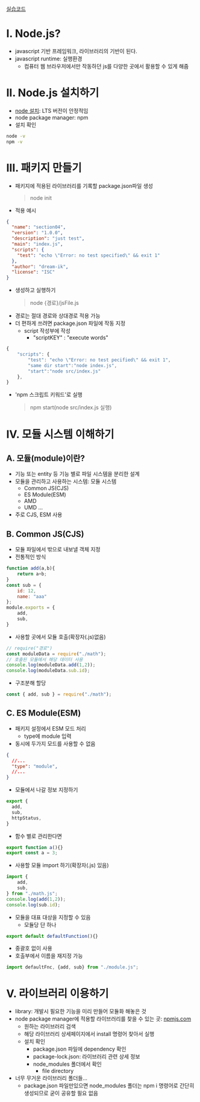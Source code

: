 
[실습코드](../section04)
# I. Node.js?

- javascript 기반 프레임워크, 라이브러리의 기반이 된다.
- javascript runtime: 실행환경
  - 컴퓨터 웹 브라우저에서만 작동하던 js를 다양한 곳에서 활용할 수 있게 해줌

# II. Node.js 설치하기

- [node 설치](https://nodejs.org/en): LTS 버전이 안정적임
- node package manager: npm
- 설치 확인

```cmd
node -v
npm -v
```

# III. 패키지 만들기

- 패키지에 적용된 라이브러리를 기록할 package.json파일 생성
  > node init
- 적용 예시

```json
{
  "name": "section04",
  "version": "1.0.0",
  "description": "just test",
  "main": "index.js",
  "scripts": {
    "test": "echo \"Error: no test specified\" && exit 1"
  },
  "author": "dream-ik",
  "license": "ISC"
}
```

- 생성하고 실행하기
  > node {경로}/jsFile.js
- 경로는 절대 경로와 상대경로 적용 가능
- 더 편하게 쓰려면 package.json 파일에 작동 지정
  - script 작성부에 작성
    - "scriptKEY" : "execute words"

```javascript
{
    "scripts": {
        "test": "echo \"Error: no test pecified\" && exit 1",
        "same dir start":"node index.js",
        "start":"node src/index.js"
    },
}
```

- 'npm 스크립트 키워드'로 실행
  > npm start(node src/index.js 실행)

# IV. 모듈 시스템 이해하기

## A. 모듈(module)이란?
- 기능 또는 entity 등 기능 별로 파일 시스템을 분리한 설계
- 모듈을 관리하고 사용하는 시스템: 모듈 시스템
  - Common JS(CJS) 
  - ES Module(ESM)
  - AMD
  - UMD
    ...
- 주로 CJS, ESM 사용
## B. Common JS(CJS)
- 모듈 파일에서 밖으로 내보낼 객체 지정
- 전통적인 방식
```javascript
function add(a,b){
    return a+b;
}
const sub = {
    id: 12,
    name: "aaa"
};
module.exports = {
    add,
    sub,
}
```
- 사용할 곳에서 모듈 호출(확장자(.js)없음)
```javascript
// require("경로")
const moduleData = require("./math");
// 호출된 모듈에서 해당 데이터 사용
console.log(moduleData.add(1,2));
console.log(moduleData.sub.id);
```
- 구조분해 할당
```javascript
const { add, sub } = require("./math");
```
## C. ES Module(ESM)
- 패키지 설정에서 ESM 모드 처리
  - type에 module 입력
- 동시에 두가지 모드를 사용할 수 없음
```json
{
  //...
  "type": "module",
  //...
}
```
- 모듈에서 나갈 정보 지정하기
```javascript
export {
  add,
  sub,
  httpStatus,
}
```
- 함수 별로 관리한다면 
```javascript
export function a(){}
export const a = 3;
```
- 사용할 모듈 import 하기(확장자(.js) 있음)
```javascript
import {
    add,
    sub,
} from "./math.js";
console.log(add(1,2));
console.log(sub.id);
```
- 모듈을 대표 대상을 지정할 수 있음
  - 모듈당 단 하나
```javascript
export default defaultFunction(){}
```
  - 중괄호 없이 사용
  - 호출부에서 이름을 재지정 가능
```javascript
import defaultFnc, {add, sub} from "./module.js";
```
# V. 라이브러리 이용하기
- library: 개발시 필요한 기능을 미리 만들어 모듈화 해놓은 것
- node package manager에 적용할 라이브러리를 찾을 수 있는 곳: [npmjs.com](https://www.npmjs.com/)
  - 원하는 라이브러리 검색
  - 해당 라이브러리 상세페이지에서 install 명령어 찾아서 실행
  - 설치 확인
    - package.json 파일에 dependency 확인
    - package-lock.json: 라이브러리 관련 상세 정보 
    - node_modules 폴더에서 확인
      - file directory
- 너무 무거운 라이브러리 폴더들...
  - package.json 파일만있으면 node_modules 폴더는 npm i 명령어로 간단히 생성되므로 굳이 공유할 필요 없음
